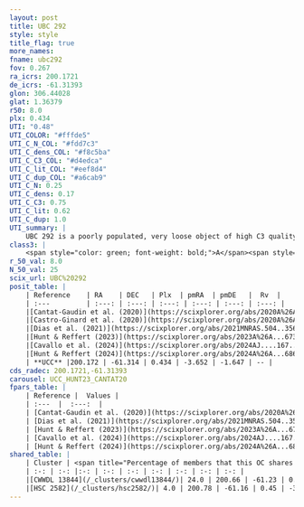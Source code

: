 ```yaml
---
layout: post
title: UBC 292
style: style
title_flag: true
more_names: 
fname: ubc292
fov: 0.267
ra_icrs: 200.1721
de_icrs: -61.31393
glon: 306.44028
glat: 1.36379
r50: 8.0
plx: 0.434
UTI: "0.48"
UTI_COLOR: "#fffde5"
UTI_C_N_COL: "#fdd7c3"
UTI_C_dens_COL: "#f8c5ba"
UTI_C_C3_COL: "#d4edca"
UTI_C_lit_COL: "#eef8d4"
UTI_C_dup_COL: "#a6cab9"
UTI_C_N: 0.25
UTI_C_dens: 0.17
UTI_C_C3: 0.75
UTI_C_lit: 0.62
UTI_C_dup: 1.0
UTI_summary: |
    UBC 292 is a poorly populated, very loose object of high C3 quality. It is moderately studied in the literature. This object shares a small percentage of members with 2 later reported entries.
class3: |
    <span style="color: green; font-weight: bold;">A</span><span style="color: #FFC300; font-weight: bold;">B</span>
r_50_val: 8.0
N_50_val: 25
scix_url: UBC%20292
posit_table: |
    | Reference    | RA    | DEC   | Plx  | pmRA  | pmDE   |  Rv  |
    | :---         | :---: | :---: | :---: | :---: | :---: | :---: |
    |[Cantat-Gaudin et al. (2020)](https://scixplorer.org/abs/2020A%26A...640A...1C) | 200.201 | -61.258 | 0.431 | -3.641 | -1.656 | -- |
    |[Castro-Ginard et al. (2020)](https://scixplorer.org/abs/2020A%26A...635A..45C) | 200.307 | -61.266 | 0.431 | -3.651 | -1.665 | -- |
    |[Dias et al. (2021)](https://scixplorer.org/abs/2021MNRAS.504..356D) | 200.339 | -61.297 | 0.435 | -3.649 | -1.639 | -- |
    |[Hunt & Reffert (2023)](https://scixplorer.org/abs/2023A%26A...673A.114H) | 200.168 | -61.322 | 0.438 | -3.645 | -1.621 | -- |
    |[Cavallo et al. (2024)](https://scixplorer.org/abs/2024AJ....167...12C) | 200.243 | -61.374 | 0.438 | -- | -- | -- |
    |[Hunt & Reffert (2024)](https://scixplorer.org/abs/2024A%26A...686A..42H) | 200.168 | -61.322 | 0.438 | -3.645 | -1.621 | -- |
    | **UCC** |200.172 | -61.314 | 0.434 | -3.652 | -1.647 | -- | 
cds_radec: 200.1721,-61.31393
carousel: UCC_HUNT23_CANTAT20
fpars_table: |
    | Reference |  Values |
    | :---  |  :---:  |
    | [Cantat-Gaudin et al. (2020)](https://scixplorer.org/abs/2020A%26A...640A...1C) | `AVNN=0.97, DMNN=11.68, AgeNN=7.84` |
    | [Dias et al. (2021)](https://scixplorer.org/abs/2021MNRAS.504..356D) | `Av=1.366, Dist=2067, logage=7.786, [Fe/H]=0.172` |
    | [Hunt & Reffert (2023)](https://scixplorer.org/abs/2023A%26A...673A.114H) | `AV50=1.365, diffAV50=0.574, MOD50=11.641, logAge50=7.985` |
    | [Cavallo et al. (2024)](https://scixplorer.org/abs/2024AJ....167...12C) | `AV50=1.36, dMod50=11.3, logAge50=8.38, [Fe/H]50=-0.23` |
    | [Hunt & Reffert (2024)](https://scixplorer.org/abs/2024A%26A...686A..42H) | `MassJ=221.537` |
shared_table: |
    | Cluster | <span title="Percentage of members that this OC shares with the ones listed">%</span>   | RA   | DEC   | Plx   | pmRA  | pmDE  | Rv | UTI |
    | :-: | :-: |:-: | :-: | :-: | :-: | :-: | :-: | :-: |
    |[CWWDL 13844](/_clusters/cwwdl13844/)| 24.0 | 200.66 | -61.23 | 0.44 | -3.64 | -1.54 | -38.91 |0.09 |
    |[HSC 2582](/_clusters/hsc2582/)| 4.0 | 200.78 | -61.16 | 0.45 | -3.66 | -1.73 | -- |0.28 |
---
```

